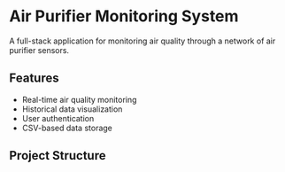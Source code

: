 # Air Purifier Monitoring System

A full-stack application for monitoring air quality through a network of air purifier sensors.

## Features

- Real-time air quality monitoring
- Historical data visualization
- User authentication
- CSV-based data storage

## Project Structure

